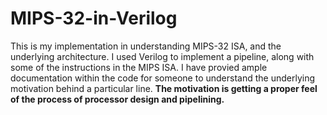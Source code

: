 # MIPS-32-in-Verilog
This is my implementation in understanding MIPS-32 ISA, and the underlying architecture. I used Verilog to implement a pipeline, along with some of the instructions in the MIPS ISA.
I have provied ample documentation within the code for someone to understand the underlying motivation behind a particular line.
<b>The motivation is getting a proper feel of the process of processor design and pipelining.</b>
